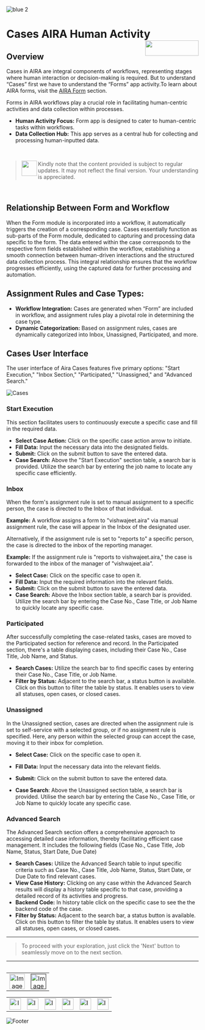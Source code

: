 ![blue 2](https://github.com/airacommunity/AIRA-User-Guide/assets/153823636/d8d04150-3b32-4b48-8485-07dc3c67fbaa)
# Cases AIRA Human Activity <img align="right" width="140" height="40" src="https://github.com/airacommunity/AIRA-User-Guide-Images/blob/main/ARIA%20Logo%202.png?raw=true">

## Overview
Cases in AIRA are integral components of workflows, representing stages where human interaction or decision-making is required. But to understand “Cases” first we have to understand the “Forms” app activity.To learn about AIRA forms, visit the [AIRA Form](url) section.

Forms in AIRA workflows play a crucial role in facilitating human-centric activities and data collection within processes.

- **Human Activity Focus:** Form app is designed to cater to human-centric tasks within workflows.
- **Data Collection Hub:** This app serves as a central hub for collecting and processing human-inputted data.

<br>

> <img align="left" width="40" height="40" src="https://github.com/airacommunity/AIRA-User-Guide-Images/blob/main/Icon-Warning.png?raw=true"> Kindly note that the content provided is subject to regular updates. It may not reflect the final version. Your understanding is appreciated.

<br>

## Relationship Between Form and Workflow
When the Form module is incorporated into a workflow, it automatically triggers the creation of a corresponding case. Cases essentially function as sub-parts of the Form module, dedicated to capturing and processing data specific to the form. The data entered within the case corresponds to the respective form fields established within the workflow, establishing a smooth connection between human-driven interactions and the structured data collection process. This integral relationship ensures that the workflow progresses efficiently, using the captured data for further processing and automation.

## Assignment Rules and Case Types:
- **Workflow Integration:** Cases are generated when “Form” are included in workflow, and assignment rules play a pivotal role in determining the case type.
- **Dynamic Categorization:** Based on assignment rules, cases are dynamically categorized into Inbox, Unassigned, Participated, and more.

## Cases User Interface
The user interface of Aira Cases features five primary options: "Start Execution," "Inbox Section," "Participated," "Unassigned," and "Advanced Search."

![Cases](https://github.com/airacommunity/AIRA-User-Guide-Images/blob/main/Cases.gif)

### Start Execution
This section facilitates users to continuously execute a specific case and fill in the required data.

- **Select Case Action:** Click on the specific case action arrow to initiate.
- **Fill Data:** Input the necessary data into the designated fields.
- **Submit:** Click on the submit button to save the entered data.
- **Case Search:** Above the "Start Execution" section table, a search bar is provided. Utilize the search bar by entering the job name to locate any specific case efficiently.

### Inbox
When the form's assignment rule is set to manual assignment to a specific person, the case is directed to the Inbox of that individual.

**Example:** A workflow assigns a form to "vishwajeet.aira" via manual assignment rule, the case will appear in the Inbox of the designated user.

Alternatively, if the assignment rule is set to "reports to" a specific person, the case is directed to the inbox of the reporting manager.

**Example:** If the assignment rule is "reports to vishwajeet.aira," the case is forwarded to the inbox of the manager of "vishwajeet.aia”.

- **Select Case:** Click on the specific case to open it.
- **Fill Data:** Input the required information into the relevant fields.
- **Submit:** Click on the submit button to save the entered data.
- **Case Search:** Above the Inbox section table, a search bar is provided. Utilize the search bar by entering the Case No., Case Title, or Job Name to quickly locate any specific case.
 
### Participated
After successfully completing the case-related tasks, cases are moved to the Participated section for reference and record.
In the Participated section, there's a table displaying cases, including their Case No., Case Title, Job Name, and Status.

- **Search Cases:** Utilize the search bar to find specific cases by entering their Case No., Case Title, or Job Name.
- **Filter by Status:** Adjacent to the search bar, a status button is available. Click on this button to filter the table by status. It enables users to view all statuses, open cases, or closed cases.

### Unassigned
In the Unassigned section, cases are directed when the assignment rule is set to self-service with a selected group, or if no assignment rule is specified. Here, any person within the selected group can accept the case, moving it to their inbox for completion.

- **Select Case:** Click on the specific case to open it.
- **Fill Data:** Input the necessary data into the relevant fields.
- **Submit:** Click on the submit button to save the entered data.

- **Case Search**: Above the Unassigned section table, a search bar is provided. Utilise the search bar by entering the Case No., Case Title, or Job Name to quickly locate any specific case.

### Advanced Search
The Advanced Search section offers a comprehensive approach to accessing detailed case information, thereby facilitating efficient case management. It includes the following fields (Case No., Case Title, Job Name, Status, Start Date, Due Date)

- **Search Cases:** Utilize the Advanced Search table to input specific criteria such as Case No., Case Title, Job Name, Status, Start Date, or Due Date to find relevant cases.
- **View Case History:** Clicking on any case within the Advanced Search results will display a history table specific to that case, providing a detailed record of its activities and progress.
- **Backend Code:** In history table click on the specific case to see the the backend code of the case.
- **Filter by Status:** Adjacent to the search bar, a status button is available. Click on this button to filter the table by status. It enables users to view all statuses, open cases, or closed cases.

----

> To proceed with your exploration, just click the 'Next' button to seamlessly move on to the next section.

---

<table align="right" border="0">
    <tr>
      <td align="center"><a href="https://github.com/airacommunity/AIRA-User-Guide/blob/main/F.5%20Form%20Function.md"><img src="https://github.com/airacommunity/AIRA-User-Guide-Images/blob/main/icon-previous.png" alt="Image 5" width="40" height="40"></a></td>
      <td align="center"><a href=""><img src="https://github.com/airacommunity/AIRA-User-Guide-Images/blob/main/icon-next.png" alt="Image 5" width="40" height="40"></a></td>
    </tr>
</table>

<br>
<br>
<br>

<table border="0" align="center">
  <tr>
    <td align="center"><a href="https://aira.fr/"><img src="https://github.com/airacommunity/AIRA-User-Guide-Images/blob/main/icon-website.png?raw=true" alt="Image 5" width="30" height="30"></a></td>
    <td><a href="https://www.linkedin.com/company/aira-rpa/"><img src="https://github.com/airacommunity/AIRA-User-Guide-Images/blob/main/icon%20-%20linkedin.png?raw=true" alt="Image 1" width="30" height="30"></a></td>
    <td><a href="https://www.instagram.com/connect_aira/"><img src="https://github.com/airacommunity/AIRA-User-Guide-Images/blob/main/icon-instagram.png?raw=true" alt="Image 2" width="30" height="30"></a></td>
    <td><a href="https://www.youtube.com/channel/UCHHCcwQrx-_19sAhu-2R4ww"><img src="https://github.com/airacommunity/AIRA-User-Guide-Images/blob/main/icon%20-%20youtube.png?raw=true" alt="Image 3" width="30" height="30"></a></td>
    <td><a href="https://twitter.com/Aira_RPA"><img src="https://github.com/airacommunity/AIRA-User-Guide-Images/blob/main/icon%20-%20twitter.png?raw=true" alt="Image 4" width="30" height="30"></a></td>
    <td><a href="mailto:connect@aira.fr"><img src="https://github.com/airacommunity/AIRA-User-Guide-Images/blob/main/icon%20-%20gmail.png?raw=true" alt="Image 6" width="30" height="30"></a></td>
  </tr>
</table>


![Footer](https://github.com/airacommunity/AIRA-User-Guide/assets/153823636/6bb25f04-ad9c-476c-b653-c3c1dac1a868)
